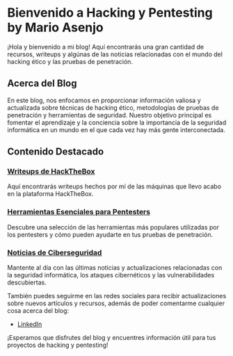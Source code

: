 # Bienvenido a Hacking y Pentesting by Mario Asenjo

¡Hola y bienvenido a mi blog! Aquí encontrarás una gran cantidad de recursos, writeups y algúnas de las noticias relacionadas con el mundo del hacking ético y las pruebas de penetración.

## Acerca del Blog

En este blog, nos enfocamos en proporcionar información valiosa y actualizada sobre técnicas de hacking ético, metodologías de pruebas de penetración y herramientas de seguridad. Nuestro objetivo principal es fomentar el aprendizaje y la conciencia sobre la importancia de la seguridad informática en un mundo en el que cada vez hay más gente interconectada.

## Contenido Destacado

### [Writeups de HackTheBox](/HackTheBox/Writeups/index.md)

Aquí encontrarás writeups hechos por mí de las máquinas que llevo acabo en la plataforma HackTheBox.

### [Herramientas Esenciales para Pentesters](#)

Descubre una selección de las herramientas más populares utilizadas por los pentesters y cómo pueden ayudarte en tus pruebas de penetración.

### [Noticias de Ciberseguridad](#)

Mantente al día con las últimas noticias y actualizaciones relacionadas con la seguridad informática, los ataques cibernéticos y las vulnerabilidades descubiertas.

También puedes seguirme en las redes sociales para recibir actualizaciones sobre nuevos artículos y recursos, además de poder comentarme cualquier cosa acerca del blog:

- [LinkedIn](https://www.linkedin.com/company/bloghacking)

¡Esperamos que disfrutes del blog y encuentres información útil para tus proyectos de hacking y pentesting!
